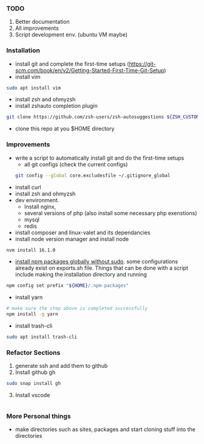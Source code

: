 ### TODO

1. Better documentation
2. All improvements
3. Script development env. (ubuntu VM maybe)

### Installation

- install git and complete the first-time setups (https://git-scm.com/book/en/v2/Getting-Started-First-Time-Git-Setup)
- install vim

```bash
sudo apt install vim
```

- install zsh and ohmyzsh
- install zshauto completion plugin

```bash
git clone https://github.com/zsh-users/zsh-autosuggestions ${ZSH_CUSTOM:-~/.oh-my-zsh/custom}/plugins/zsh-autosuggestions
```

- clone this repo at you $HOME directory

### Improvements

- write a script to automatically install git and do the first-time setups
  - all git configs (check the current configs)
  ```bash
  git config --global core.excludesfile ~/.gitignore_global
  ```
- install curl
- install zsh and ohmyzsh
- dev environment.
  - Install nginx,
  - several versions of php (also install some necessary php exenstions)
  - mysql
  - redis
- install composer and linux-valet and its dependancies
- install node version manager and install node

```bash
nvm install 16.1.0
```

- [install npm packages globally without sudo](https://github.com/sindresorhus/guides/blob/main/npm-global-without-sudo.md). some configurations already exist on exports.sh file. Things that can be done with a script include making the installation directory and running

```bash
npm config set prefix "${HOME}/.npm-packages"
```

- install yarn

```bash
# make sure the step above is completed successfully
npm install -g yarn
```

- install trash-cli

```bash
sudo apt install trash-cli
```

### Refactor Sections

1. generate ssh and add them to github
2. Install github gh

```bash
sudo snap install gh
```

3. Install vscode

```bash

```

### More Personal things

- make directories such as sites, packages and start cloning stuff into the directories
